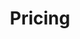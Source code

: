 ---
title: "Pricing"
subtitle: ""
# meta description
description: "This is meta description"
draft: false

intro:
  name : "Intro"
  price: "$49"
  price_per : "Billed monthly"
  info : "Perfect for small studios"
  services:
  - "Express Service"
  - "Customs Clearance"
  - "Time-Critical Services"
  button:
    enable : true
    label : "Try for free"
    link : "#"
    
enterprise:
  name : "Enterprise"
  price: "Custom"
  price_per : "Reach out for a quote"
  info : "Perfect for large engineering teams with BIG goals"
  services:
  - "Express Service"
  - "Customs Clearance"
  - "Time-Critical Services"
  - "Time-Critical Services"
  - "Cloud Service"
  - "Best Dashboard"
  button:
    enable : true
    label : "Get started for free"
    link : "/contact"
    
base:
  name : "Base"
  price: "$400"
  price_per : "Billed annually"
  info : "Perfect for small engineering teams"
  services:
  - "Express Service"
  - "Customs Clearance"
  - "Time-Critical Services"
  - "Cloud Service"
  - "Best Dashboard"
  button:
    enable : true
    label : "Get started for free"
    link: "#"

---